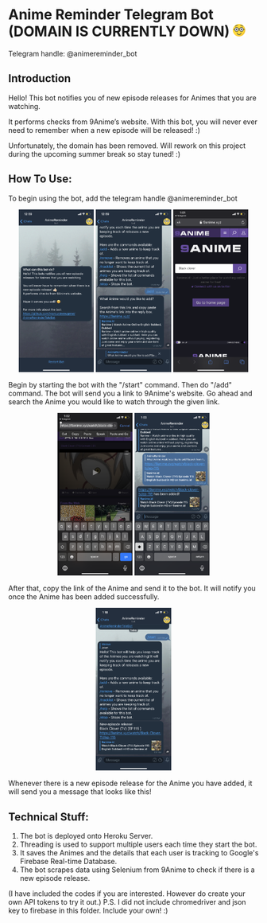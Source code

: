 # Anime Reminder Telegram Bot (DOMAIN IS CURRENTLY DOWN) <img src="/images/bot_dp.png" width="5%"/> 
Telegram handle: @animereminder_bot 


## Introduction
Hello! This bot notifies you of new episode releases for Animes that you are watching.

It performs checks from 9Anime’s website. With this bot, you will never ever need to remember when a new episode will be released! :)

Unfortunately, the domain has been removed. Will rework on this project during the upcoming summer break so stay tuned! :)

## How To Use:
To begin using the bot, add the telegram handle @animereminder_bot
<p align="center"> 
  <img src="/images/introduction.PNG" width="30%"/> 
  <img src="/images/add_command.PNG" width="30%"/>
  <img src="/images/9anime_search.PNG" width="30%"/>
</p>
<p>
  Begin by starting the bot with the "/start" command. Then do "/add" command. The bot will send you a link to 9Anime's
  website. Go ahead and search the Anime you would like to watch through the given link.
</p>
<p align="center"> 
  <img src="/images/anime_link.PNG" width="30%"/> 
  <img src="/images/added_anime.PNG" width="30%"/>
</p>
<p>
  After that, copy the link of the Anime and send it to the bot. It will notify you once the Anime has been added
  successfully.
</p>
<p align="center"> 
  <img src="/images/new_episode.PNG" width="30%"/> 
</p>
<p>
  Whenever there is a new episode release for the Anime you have added, it will send you a message that looks like this!
</p>

## Technical Stuff:
1) The bot is deployed onto Heroku Server.
2) Threading is used to support multiple users each time they start the bot.
3) It saves the Animes and the details that each user is tracking to Google's Firebase Real-time Database.
4) The bot scrapes data using Selenium from 9Anime to check if there is a new episode release.

(I have included the codes if you are interested. However do create your own API tokens to try it out.)
P.S. I did not include chromedriver and json key to firebase in this folder. Include your own! :)
